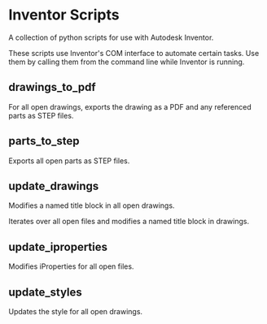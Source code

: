 # Inventor Scripts

A collection of python scripts for use with Autodesk Inventor.

These scripts use Inventor's COM interface to automate certain tasks. Use them by calling them from the command line while Inventor is running.

## drawings_to_pdf

For all open drawings, exports the drawing as a PDF and any referenced parts as STEP files.

## parts_to_step

Exports all open parts as STEP files.

## update_drawings

Modifies a named title block in all open drawings.

Iterates over all open files and modifies a named title block in drawings.

## update_iproperties

Modifies iProperties for all open files.

## update_styles

Updates the style for all open drawings.
